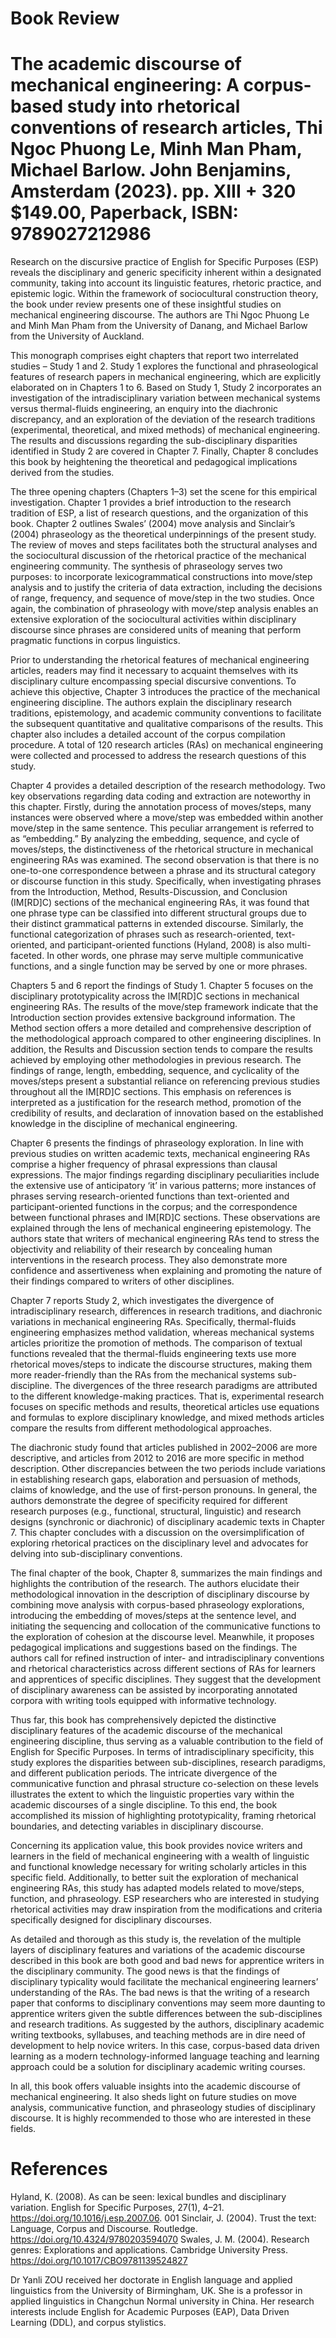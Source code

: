 # Book Review

# The academic discourse of mechanical engineering: A corpus-based study into rhetorical conventions of research articles, Thi Ngoc Phuong Le, Minh Man Pham, Michael Barlow. John Benjamins, Amsterdam (2023). pp. $\mathbf { X I I I } + \mathbf { 3 2 0 }$ \$149.00, Paperback, ISBN: 9789027212986

Research on the discursive practice of English for Specific Purposes (ESP) reveals the disciplinary and generic specificity inherent within a designated community, taking into account its linguistic features, rhetoric practice, and epistemic logic. Within the framework of sociocultural construction theory, the book under review presents one of these insightful studies on mechanical engineering discourse. The authors are Thi Ngoc Phuong Le and Minh Man Pham from the University of Danang, and Michael Barlow from the University of Auckland.

This monograph comprises eight chapters that report two interrelated studies – Study 1 and 2. Study 1 explores the functional and phraseological features of research papers in mechanical engineering, which are explicitly elaborated on in Chapters 1 to 6. Based on Study 1, Study 2 incorporates an investigation of the intradisciplinary variation between mechanical systems versus thermal-fluids engineering, an enquiry into the diachronic discrepancy, and an exploration of the deviation of the research traditions (experimental, theoretical, and mixed methods) of mechanical engineering. The results and discussions regarding the sub-disciplinary disparities identified in Study 2 are covered in Chapter 7. Finally, Chapter 8 concludes this book by heightening the theoretical and pedagogical implications derived from the studies.

The three opening chapters (Chapters 1–3) set the scene for this empirical investigation. Chapter 1 provides a brief introduction to the research tradition of ESP, a list of research questions, and the organization of this book. Chapter 2 outlines Swales’ (2004) move analysis and Sinclair’s (2004) phraseology as the theoretical underpinnings of the present study. The review of moves and steps facilitates both the structural analyses and the sociocultural discussion of the rhetorical practice of the mechanical engineering community. The synthesis of phraseology serves two purposes: to incorporate lexicogrammatical constructions into move/step analysis and to justify the criteria of data extraction, including the decisions of range, frequency, and sequence of move/step in the two studies. Once again, the combination of phraseology with move/step analysis enables an extensive exploration of the sociocultural activities within disciplinary discourse since phrases are considered units of meaning that perform pragmatic functions in corpus linguistics.

Prior to understanding the rhetorical features of mechanical engineering articles, readers may find it necessary to acquaint themselves with its disciplinary culture encompassing special discursive conventions. To achieve this objective, Chapter 3 introduces the practice of the mechanical engineering discipline. The authors explain the disciplinary research traditions, epistemology, and academic community conventions to facilitate the subsequent quantitative and qualitative comparisons of the results. This chapter also includes a detailed account of the corpus compilation procedure. A total of 120 research articles (RAs) on mechanical engineering were collected and processed to address the research questions of this study.

Chapter 4 provides a detailed description of the research methodology. Two key observations regarding data coding and extraction are noteworthy in this chapter. Firstly, during the annotation process of moves/steps, many instances were observed where a move/step was embedded within another move/step in the same sentence. This peculiar arrangement is referred to as “embedding.” By analyzing the embedding, sequence, and cycle of moves/steps, the distinctiveness of the rhetorical structure in mechanical engineering RAs was examined. The second observation is that there is no one-to-one correspondence between a phrase and its structural category or discourse function in this study. Specifically, when investigating phrases from the Introduction, Method, Results-Discussion, and Conclusion (IM[RD]C) sections of the mechanical engineering RAs, it was found that one phrase type can be classified into different structural groups due to their distinct grammatical patterns in extended discourse. Similarly, the functional categorization of phrases such as research-oriented, text-oriented, and participant-oriented functions (Hyland, 2008) is also multi-faceted. In other words, one phrase may serve multiple communicative functions, and a single function may be served by one or more phrases.

Chapters 5 and 6 report the findings of Study 1. Chapter 5 focuses on the disciplinary prototypicality across the IM[RD]C sections in mechanical engineering RAs. The results of the move/step framework indicate that the Introduction section provides extensive background information. The Method section offers a more detailed and comprehensive description of the methodological approach compared to other engineering disciplines. In addition, the Results and Discussion section tends to compare the results achieved by employing other methodologies in previous research. The findings of range, length, embedding, sequence, and cyclicality of the moves/steps present a substantial reliance on referencing previous studies throughout all the IM[RD]C sections. This emphasis on references is interpreted as a justification for the research method, promotion of the credibility of results, and declaration of innovation based on the established knowledge in the discipline of mechanical engineering.

Chapter 6 presents the findings of phraseology exploration. In line with previous studies on written academic texts, mechanical engineering RAs comprise a higher frequency of phrasal expressions than clausal expressions. The major findings regarding disciplinary peculiarities include the extensive use of anticipatory ‘it’ in various patterns; more instances of phrases serving research-oriented functions than text-oriented and participant-oriented functions in the corpus; and the correspondence between functional phrases and IM[RD]C sections. These observations are explained through the lens of mechanical engineering epistemology. The authors state that writers of mechanical engineering RAs tend to stress the objectivity and reliability of their research by concealing human interventions in the research process. They also demonstrate more confidence and assertiveness when explaining and promoting the nature of their findings compared to writers of other disciplines.

Chapter 7 reports Study 2, which investigates the divergence of intradisciplinary research, differences in research traditions, and diachronic variations in mechanical engineering RAs. Specifically, thermal-fluids engineering emphasizes method validation, whereas mechanical systems articles prioritize the promotion of methods. The comparison of textual functions revealed that the thermal-fluids engineering texts use more rhetorical moves/steps to indicate the discourse structures, making them more reader-friendly than the RAs from the mechanical systems sub-discipline. The divergences of the three research paradigms are attributed to the different knowledge-making practices. That is, experimental research focuses on specific methods and results, theoretical articles use equations and formulas to explore disciplinary knowledge, and mixed methods articles compare the results from different methodological approaches.

The diachronic study found that articles published in 2002–2006 are more descriptive, and articles from 2012 to 2016 are more specific in method description. Other discrepancies between the two periods include variations in establishing research gaps, elaboration and persuasion of methods, claims of knowledge, and the use of first-person pronouns. In general, the authors demonstrate the degree of specificity required for different research purposes (e.g., functional, structural, linguistic) and research designs (synchronic or diachronic) of disciplinary academic texts in Chapter 7. This chapter concludes with a discussion on the oversimplification of exploring rhetorical practices on the disciplinary level and advocates for delving into sub-disciplinary conventions.

The final chapter of the book, Chapter 8, summarizes the main findings and highlights the contribution of the research. The authors elucidate their methodological innovation in the description of disciplinary discourse by combining move analysis with corpus-based phraseology explorations, introducing the embedding of moves/steps at the sentence level, and initiating the sequencing and collocation of the communicative functions to the exploration of cohesion at the discourse level. Meanwhile, it proposes pedagogical implications and suggestions based on the findings. The authors call for refined instruction of inter- and intradisciplinary conventions and rhetorical characteristics across different sections of RAs for learners and apprentices of specific disciplines. They suggest that the development of disciplinary awareness can be assisted by incorporating annotated corpora with writing tools equipped with informative technology.

Thus far, this book has comprehensively depicted the distinctive disciplinary features of the academic discourse of the mechanical engineering discipline, thus serving as a valuable contribution to the field of English for Specific Purposes. In terms of intradisciplinary specificity, this study explores the disparities between sub-disciplines, research paradigms, and different publication periods. The intricate divergence of the communicative function and phrasal structure co-selection on these levels illustrates the extent to which the linguistic properties vary within the academic discourses of a single discipline. To this end, the book accomplished its mission of highlighting prototypicality, framing rhetorical boundaries, and detecting variables in disciplinary discourse.

Concerning its application value, this book provides novice writers and learners in the field of mechanical engineering with a wealth of linguistic and functional knowledge necessary for writing scholarly articles in this specific field. Additionally, to better suit the exploration of mechanical engineering RAs, this study has adapted models related to move/steps, function, and phraseology. ESP researchers who are interested in studying rhetorical activities may draw inspiration from the modifications and criteria specifically designed for disciplinary discourses.

As detailed and thorough as this study is, the revelation of the multiple layers of disciplinary features and variations of the academic discourse described in this book are both good and bad news for apprentice writers in the disciplinary community. The good news is that the findings of disciplinary typicality would facilitate the mechanical engineering learners’ understanding of the RAs. The bad news is that the writing of a research paper that conforms to disciplinary conventions may seem more daunting to apprentice writers given the subtle differences between the sub-disciplines and research traditions. As suggested by the authors, disciplinary academic writing textbooks, syllabuses, and teaching methods are in dire need of development to help novice writers. In this case, corpus-based data driven learning as a modern technology-informed language teaching and learning approach could be a solution for disciplinary academic writing courses.

In all, this book offers valuable insights into the academic discourse of mechanical engineering. It also sheds light on future studies on move analysis, communicative function, and phraseology studies of disciplinary discourse. It is highly recommended to those who are interested in these fields.

# References

Hyland, K. (2008). As can be seen: lexical bundles and disciplinary variation. English for Specific Purposes, 27(1), 4–21. https://doi.org/10.1016/j.esp.2007.06. 001 Sinclair, J. (2004). Trust the text: Language, Corpus and Discourse. Routledge. https://doi.org/10.4324/9780203594070 Swales, J. M. (2004). Research genres: Explorations and applications. Cambridge University Press. https://doi.org/10.1017/CBO9781139524827

Dr Yanli ZOU received her doctorate in English language and applied linguistics from the University of Birmingham, UK. She is a professor in applied linguistics in Changchun Normal university in China. Her research interests include English for Academic Purposes (EAP), Data Driven Learning (DDL), and corpus stylistics.